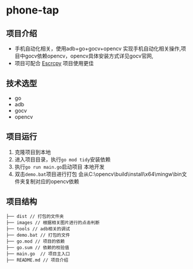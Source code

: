 # phone-tap



## 项目介绍
- 手机自动化相关，使用adb+go+gocv+opencv 实现手机自动化相关操作,项目中gocv依赖opencv，opencv具体安装方式详见gocv官网,
- 项目可配合 [Escrcpy](https://github.com/viarotel-org/escrcpy) 项目使用更佳

## 技术选型

- go
- adb
- gocv
- opencv

## 项目运行

1. 克隆项目到本地
2. 进入项目目录，执行`go mod tidy`安装依赖
3. 执行`go run main.go`启动项目 本地开发
4. 双击`demo.bat`项目进行打包 会从C:\opencv\build\install\x64\mingw\bin文件夹复制对应的opencv依赖

## 项目结构

```
├── dist // 打包的文件夹
├── images // 根据相关图片进行的点击判断
├── tools // adb相关的调试
├── demo.bat // 打包的文件
├── go.mod // 项目的依赖
├── go.sum // 依赖的校验值
├── main.go  // 项目主入口
├── README.md // 项目介绍
